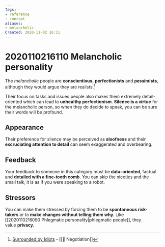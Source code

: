 ```yaml
---
Tags:
- reference
- concept
aliases:
- melancholic
Created: 2020-11-02 16:11
---
```


# 2020110216110 Melancholic personality 


The *melancholic* people are **conscientious**, **perfectionists** and **pessimists**, although they would argue they are realists.[^1]

Their focus on tasks and issues people also makes them extremely detail-oriented which can lead to **unhealthy perfectionism**. **Silence is a virtue** for the melancholic person, so when they do decide to speak, you can be sure their words will be profound.

## Appearance

Their preference for silence may be perceived as **aloofness** and their **excruciating attention to detail** can seem exaggerated and overbearing.

## Feedback

Your feedback to someone in this category must be **data-oriented**, factual and **detailed with a fine-tooth comb**. You can skip the niceties and the small talk, it is as if you were speaking to a robot.

## Stressors

You can make them stressed by forcing them to be **spontaneous risk-takers** or to **make changes without telling them why**. Like [[2020110216090 Phlegmatic personality|phlegmatic people]], they value **privacy.**


[^1]: [Surrounded by Idiots](notion://www.notion.so/rafaba/4c19b24536ec40969da33e1571e12c5f)
		- [[🤝 Negotiation]]